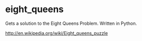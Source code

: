 # eight_queens
Gets a solution to the Eight Queens Problem. Written in Python.

http://en.wikipedia.org/wiki/Eight_queens_puzzle
